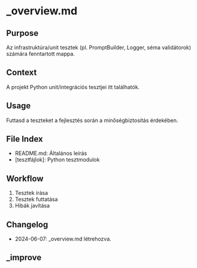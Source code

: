 # _overview.md

## Purpose
Az infrastruktúra/unit tesztek (pl. PromptBuilder, Logger, séma validátorok) számára fenntartott mappa.

## Context
A projekt Python unit/integrációs tesztjei itt találhatók.

## Usage
Futtasd a teszteket a fejlesztés során a minőségbiztosítás érdekében.

## File Index
- README.md: Általános leírás
- [tesztfájlok]: Python tesztmodulok

## Workflow
1. Tesztek írása
2. Tesztek futtatása
3. Hibák javítása

## Changelog
- 2024-06-07: _overview.md létrehozva.

## _improve 